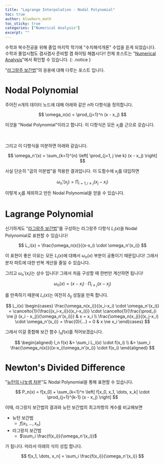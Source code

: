 ```yaml
---
title: "Lagrange Interpolation - Nodal Polynomial"
toc: true
author: bluehorn_math
toc_sticky: true
categories: ["Numerical Analysis"]
excerpt: ""
---
```


수학과 복수전공을 위해 졸업 마지막 학기에 "수치해석개론" 수업을 듣게 되었습니다. 수학과 졸업시험도 겸사겸사 준비할 겸 화이팅 해봅시다!! 전체 포스트는 "[Numerical Analysis](/categories/numerical-analysis)"에서 확인할 수 있습니다.
{: .notice }

"[라그랑주 보간법](/2025/03/19/lagrange-interpolation/)"의 응용에 대해 다루는 포스트 입니다.

# Nodal Polynomial

주어진 $n$개의 데이터 노드에 대해 아래와 같은 $n$차 다항식을 정의합니다.

$$
\omega_n(x) = \prod_{j=1}^n (x - x_j)
$$

이것을 "Nodal Polynomial"이라고 합니다. 이 다항식은 모든 $x_j$를 근으로 갖습니다.

<br/>

그리고 이 다항식을 미분하면 아래와 같습니다.

$$
\omega_n'(x)
= \sum_{k=1}^{n} \left[
\prod_{j=1, j \ne k} (x - x_j)
\right]
$$

사실 단순히 "곱의 미분법"을 적용한 결과입니다. 이 도함수에 $x_j$를 대입하면

$$
\omega_n'(x_j) = \prod_{i=1, i \ne j} (x_j - x_i)
$$

이렇게 $x_j$를 제외하고 만든 Nodal Polynomial을 얻을 수 있습니다.

# Lagrange Polynomial

신기하게도 "[라그랑주 보간법](/2025/03/19/lagrange-interpolation/)"를 구성하는 라그랑주 다항식 $L_i(x)$을 Nodal Polynomial로 표현할 수 있습니다!

$$
L_i(x) = \frac{\omega_n(x)}{(x-x_i) \cdot \omega_n'(x_i)}
$$

이 표현이 좋은 이유는 모든 $L_i(x)$에 대해서 $\omega_n(x)$ 부분이 공통이기 때문입니다! 그래서 분자 파트에 대한 반복 계산을 줄일 수 있습니다.

그리고 $\omega_n'(x_i)$는 상수 입니다! 그래서 처음 구성할 때 한번만 계산하면 됩니다!

$$
\omega_n(x) = (x - x_i) \cdot \prod_{i \ne j} (x - x_j)
$$

를 만족하기 때문에 $L_i(x)$는 여전히 $\delta_{ij}$ 성질을 만족 합니다.

$$
L_i(x)
\begin{cases}
 \frac{\omega_n(x_i)}{(x_i-x_i) \cdot \omega_n'(x_i)}
 = \cancelto{1}{\frac{(x_i-x_i)}{(x_i-x_i)}} \cdot \cancelto{1}{\frac{\prod_{i \ne j} (x_i - x_j)}{\omega_n'(x_i)}} & x = x_i \\
\frac{\omega_n(x_j)}{(x_j-x_i) \cdot \omega_n'(x_i)} = \frac{0}{...} = 0 & x \ne x_i
\end{cases}
$$

그래서 이걸 종합해 보간 함수 $I_n f(x)$를 적어보겠습니다.

$$
\begin{aligned}
I_n f(x)
&= \sum_i L_i(x) \cdot f(x_i) \\
&= \sum_i \frac{\omega_n(x)}{(x-x_i)\omega_n'(x_i)} \cdot f(x_i)
\end{aligned}
$$

# Newton's Divided Difference

"[뉴턴의 나눗셈 차분](/2025/03/27/newton-divided-differences/)"도 Nodal Polynomial을 통해 표현할 수 있습니다.

$$
P_n(x) = f[x_0] + \sum_{k=1}^n \left[ f[x_0, x_1, \dots, x_k] \cdot \prod_{j=1}^{k-1} (x - x_j) \right]
$$

이때, 라그랑지 보간법의 결과와 뉴턴 보간법의 최고차항의 계수를 비교해보면

- 뉴턴 보간법
  - $f[x_1, \dots, x_n]$
- 라그랑지 보간법
  - $\sum_i \frac{f(x_i)}{\omega_n'(x_i)}$

가 됩니다. 따라서 아래의 식이 성립 합니다.

$$
f[x_1, \dots, x_n] = \sum_i \frac{f(x_i)}{\omega_n'(x_i)}
$$
